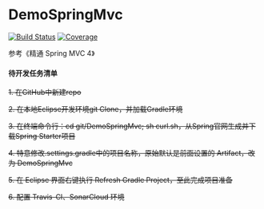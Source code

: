 # DemoSpringMvc

[![Build Status](https://travis-ci.com/welldoer/DemoSpringMvc.svg?branch=master)](https://travis-ci.com/welldoer/DemoSpringMvc)
[![Coverage](https://sonarcloud.io/api/project_badges/measure?project=welldoer_DemoSpringMvc&metric=coverage)](https://sonarcloud.io/dashboard?id=welldoer_DemoSpringMvc)

参考《精通 Spring MVC 4》

#### 待开发任务清单
~~1. 在GitHub中新建repo~~

~~2. 在本地Eclipse开发环境git Clone，并加载Gradle环境~~

~~3. 在终端命令行：cd git/DemoSpringMvc; sh curl.sh，从Spring官网生成并下载Spring Starter项目~~

~~4. 特意修改.settings.gradle中的项目名称，原始默认是前面设置的 Artifact，改为 DemoSpringMvc~~

~~5. 在 Eclipse 界面右键执行 Refresh Gradle Project，至此完成项目准备~~

~~6. 配置 Travis-CI、SonarCloud 环境~~


